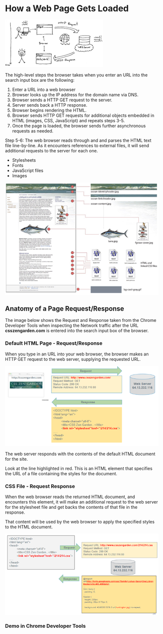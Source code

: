 # How a Web Page Gets Loaded

![](../.gitbook/assets/image%20%28199%29.png)

The high-level steps the browser takes when you enter an URL into the search input box are the following:

1. Enter a URL into a web browser
2. Browser looks up the IP address for the domain name via DNS.
3. Browser sends a HTTP GET request to the server.
4. Server sends back a HTTP response.
5. Browser begins rendering the HTML.
6. Browser sends  HTTP GET requests for additional objects embedded in HTML \(images, CSS, JavaScript\) and repeats steps 3-5.
7. Once the page is loaded, the browser sends further asynchronous requests as needed.

Step 5-6: The web browser reads through and and parses the HTML text file line-by-line. As it encounters references to external files, it will send additional requests to the server for each one.

* Stylesheets
* Fonts
* JavaScript files
* Images

![](../.gitbook/assets/image%20%2836%29.png)

## Anatomy of a Page Request/Response

The image below shows the Request and Response taken from the Chrome Developer Tools when inspecting the Network traffic after the URL **csszengarden.com** is entered into the search input box of the browser.

### Default HTML Page - Request/Response

When you type in an URL into your web browser, the browser makes an HTTP GET request to the web server, supplying the requested URL.

![](../.gitbook/assets/image%20%28124%29.png)

The web server responds with the contents of the default HTML document for the site. 

Look at the line highlighted in red. This is an HTML element that specifies the URL of a file containing the styles for the document. 

### CSS File - Request Response

When the web browser reads the returned HTML document, and encounters this element, it will make an additional request to the web server for the stylesheet file and get backs the contents of that file in the response. 

That content will be used by the web browser to apply the specified styles to the HTML document. 

![](../.gitbook/assets/image%20%28158%29.png)

### Demo in Chrome Developer Tools

